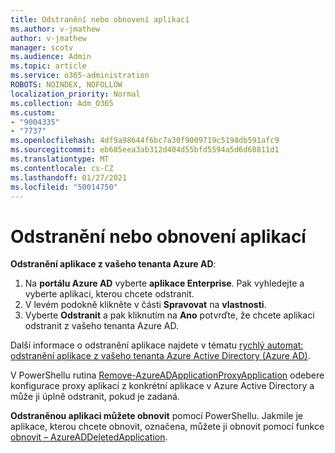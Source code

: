 ```yaml
---
title: Odstranění nebo obnovení aplikací
ms.author: v-jmathew
author: v-jmathew
manager: scotv
ms.audience: Admin
ms.topic: article
ms.service: o365-administration
ROBOTS: NOINDEX, NOFOLLOW
localization_priority: Normal
ms.collection: Adm_O365
ms.custom:
- "9004335"
- "7737"
ms.openlocfilehash: 4df9a98644f6bc7a30f9009719c5198db591afc9
ms.sourcegitcommit: eb685eea3ab312d404d55bfd5594a5d6d68811d1
ms.translationtype: MT
ms.contentlocale: cs-CZ
ms.lasthandoff: 01/27/2021
ms.locfileid: "50014750"
---
```

# <a name="delete-or-restore-applications"></a>Odstranění nebo obnovení aplikací

**Odstranění aplikace z vašeho tenanta Azure AD**:

1. Na **portálu Azure AD** vyberte **aplikace Enterprise**. Pak vyhledejte a vyberte aplikaci, kterou chcete odstranit.
2. V levém podokně klikněte v části **Spravovat** na **vlastnosti**.
3. Vyberte **Odstranit** a pak kliknutím na **Ano** potvrďte, že chcete aplikaci odstranit z vašeho tenanta Azure AD.

Další informace o odstranění aplikace najdete v tématu [rychlý automat: odstranění aplikace z vašeho tenanta Azure Active Directory (Azure AD)](https://docs.microsoft.com/azure/active-directory/manage-apps/delete-application-portal#delete-an-application-from-your-azure-ad-tenant).

V PowerShellu rutina [Remove-AzureADApplicationProxyApplication](https://docs.microsoft.com/powershell/module/azuread/remove-azureadapplicationproxyapplication) odebere konfigurace proxy aplikací z konkrétní aplikace v Azure Active Directory a může ji úplně odstranit, pokud je zadaná.

**Odstraněnou aplikaci můžete obnovit** pomocí PowerShellu. Jakmile je aplikace, kterou chcete obnovit, označena, můžete ji obnovit pomocí funkce [obnovit – AzureADDeletedApplication](https://docs.microsoft.com/powershell/module/azuread/restore-azureaddeletedapplication).
